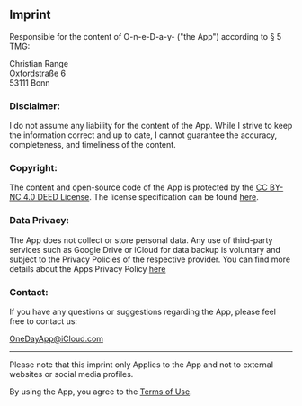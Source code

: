 ## Imprint

Responsible for the content of O-n-e-D-a-y- ("the App") according to § 5 TMG:

Christian Range  
Oxfordstraße 6  
53111 Bonn  

### Disclaimer:
I do not assume any liability for the content of the App. While I strive to keep the information correct and up to date, I cannot guarantee the accuracy, completeness, and timeliness of the content.

### Copyright:
The content and open-source code of the App is protected by the [CC BY-NC 4.0 DEED License](https://creativecommons.org/licenses/by-nc-sa/4.0/).
The license specification can be found [here](https://github.com/Chris20008/O-n-e-D-a-y-/blob/master/LICENSE.md#license-agreement).

### Data Privacy:
The App does not collect or store personal data. Any use of third-party services such as Google Drive or iCloud for data backup is voluntary and subject to the Privacy Policies of the respective provider.
You can find more details about the Apps Privacy Policy [here](https://github.com/Chris20008/O-n-e-D-a-y-/blob/master/PRIVACY%20POLICY.md#privacy-policy)

### Contact:
If you have any questions or suggestions regarding the App, please feel free to contact us: 

[OneDayApp@iCloud.com](mailto:OneDayApp@iCloud.com)

---

Please note that this imprint only Applies to the App and not to external websites or social media profiles.  

By using the App, you agree to the [Terms of Use](https://github.com/Chris20008/O-n-e-D-a-y-/blob/master/TERMS%20OF%20USE.md#terms-of-use).
